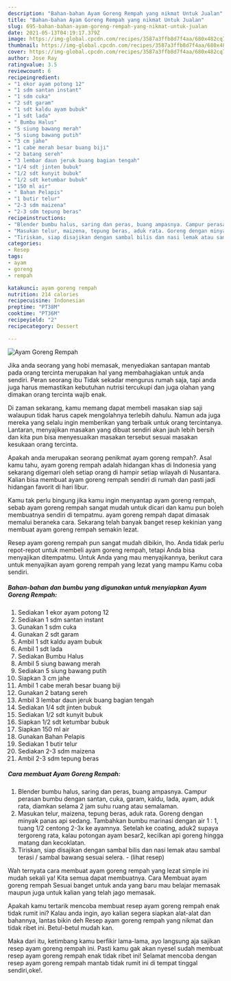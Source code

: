 ```yaml
---
description: "Bahan-bahan Ayam Goreng Rempah yang nikmat Untuk Jualan"
title: "Bahan-bahan Ayam Goreng Rempah yang nikmat Untuk Jualan"
slug: 695-bahan-bahan-ayam-goreng-rempah-yang-nikmat-untuk-jualan
date: 2021-05-13T04:19:17.379Z
image: https://img-global.cpcdn.com/recipes/3587a3ffb8d7f4aa/680x482cq70/ayam-goreng-rempah-foto-resep-utama.jpg
thumbnail: https://img-global.cpcdn.com/recipes/3587a3ffb8d7f4aa/680x482cq70/ayam-goreng-rempah-foto-resep-utama.jpg
cover: https://img-global.cpcdn.com/recipes/3587a3ffb8d7f4aa/680x482cq70/ayam-goreng-rempah-foto-resep-utama.jpg
author: Jose Ray
ratingvalue: 3.5
reviewcount: 6
recipeingredient:
- "1 ekor ayam potong 12"
- "1 sdm santan instant"
- "1 sdm cuka"
- "2 sdt garam"
- "1 sdt kaldu ayam bubuk"
- "1 sdt lada"
- " Bumbu Halus"
- "5 siung bawang merah"
- "5 siung bawang putih"
- "3 cm jahe"
- "1 cabe merah besar buang biji"
- "2 batang sereh"
- "3 lembar daun jeruk buang bagian tengah"
- "1/4 sdt jinten bubuk"
- "1/2 sdt kunyit bubuk"
- "1/2 sdt ketumbar bubuk"
- "150 ml air"
- " Bahan Pelapis"
- "1 butir telur"
- "2-3 sdm maizena"
- "2-3 sdm tepung beras"
recipeinstructions:
- "Blender bumbu halus, saring dan peras, buang ampasnya. Campur perasan bumbu dengan santan, cuka, garam, kaldu, lada, ayam, aduk rata, diamkan selama 2 jam suhu ruang atau semalaman."
- "Masukan telur, maizena, tepung beras, aduk rata. Goreng dengan minyak panas api sedang. Tambahkan bumbu marinasi dengan air 1 : 1, tuang 1/2 centong 2-3x ke ayamnya. Setelah ke coating, aduk2 supaya tergoreng rata, kalau potongan ayam besar2, kecilkan api goreng hingga matang dan kecoklatan."
- "Tiriskan, siap disajikan dengan sambal bilis dan nasi lemak atau sambal terasi / sambal bawang sesuai selera.           (lihat resep)"
categories:
- Resep
tags:
- ayam
- goreng
- rempah

katakunci: ayam goreng rempah 
nutrition: 214 calories
recipecuisine: Indonesian
preptime: "PT38M"
cooktime: "PT36M"
recipeyield: "2"
recipecategory: Dessert

---
```



![Ayam Goreng Rempah](https://img-global.cpcdn.com/recipes/3587a3ffb8d7f4aa/680x482cq70/ayam-goreng-rempah-foto-resep-utama.jpg)

Jika anda seorang yang hobi memasak, menyediakan santapan mantab pada orang tercinta merupakan hal yang membahagiakan untuk anda sendiri. Peran seorang ibu Tidak sekadar mengurus rumah saja, tapi anda juga harus memastikan kebutuhan nutrisi tercukupi dan juga olahan yang dimakan orang tercinta wajib enak.

Di zaman  sekarang, kamu memang dapat membeli masakan siap saji walaupun tidak harus capek mengolahnya terlebih dahulu. Namun ada juga mereka yang selalu ingin memberikan yang terbaik untuk orang tercintanya. Lantaran, menyajikan masakan yang dibuat sendiri akan jauh lebih bersih dan kita pun bisa menyesuaikan masakan tersebut sesuai masakan kesukaan orang tercinta. 



Apakah anda merupakan seorang penikmat ayam goreng rempah?. Asal kamu tahu, ayam goreng rempah adalah hidangan khas di Indonesia yang sekarang digemari oleh setiap orang di hampir setiap wilayah di Nusantara. Kalian bisa membuat ayam goreng rempah sendiri di rumah dan pasti jadi hidangan favorit di hari libur.

Kamu tak perlu bingung jika kamu ingin menyantap ayam goreng rempah, sebab ayam goreng rempah sangat mudah untuk dicari dan kamu pun boleh membuatnya sendiri di tempatmu. ayam goreng rempah dapat dimasak memalui beraneka cara. Sekarang telah banyak banget resep kekinian yang membuat ayam goreng rempah semakin lezat.

Resep ayam goreng rempah pun sangat mudah dibikin, lho. Anda tidak perlu repot-repot untuk membeli ayam goreng rempah, tetapi Anda bisa menyajikan ditempatmu. Untuk Anda yang mau menyajikannya, berikut cara untuk menyajikan ayam goreng rempah yang lezat yang mampu Kamu coba sendiri.

<!--inarticleads1-->

##### Bahan-bahan dan bumbu yang digunakan untuk menyiapkan Ayam Goreng Rempah:

1. Sediakan 1 ekor ayam potong 12
1. Sediakan 1 sdm santan instant
1. Gunakan 1 sdm cuka
1. Gunakan 2 sdt garam
1. Ambil 1 sdt kaldu ayam bubuk
1. Ambil 1 sdt lada
1. Sediakan  Bumbu Halus
1. Ambil 5 siung bawang merah
1. Sediakan 5 siung bawang putih
1. Siapkan 3 cm jahe
1. Ambil 1 cabe merah besar buang biji
1. Gunakan 2 batang sereh
1. Ambil 3 lembar daun jeruk buang bagian tengah
1. Sediakan 1/4 sdt jinten bubuk
1. Sediakan 1/2 sdt kunyit bubuk
1. Siapkan 1/2 sdt ketumbar bubuk
1. Siapkan 150 ml air
1. Gunakan  Bahan Pelapis
1. Sediakan 1 butir telur
1. Sediakan 2-3 sdm maizena
1. Ambil 2-3 sdm tepung beras




<!--inarticleads2-->

##### Cara membuat Ayam Goreng Rempah:

1. Blender bumbu halus, saring dan peras, buang ampasnya. Campur perasan bumbu dengan santan, cuka, garam, kaldu, lada, ayam, aduk rata, diamkan selama 2 jam suhu ruang atau semalaman.
1. Masukan telur, maizena, tepung beras, aduk rata. Goreng dengan minyak panas api sedang. Tambahkan bumbu marinasi dengan air 1 : 1, tuang 1/2 centong 2-3x ke ayamnya. Setelah ke coating, aduk2 supaya tergoreng rata, kalau potongan ayam besar2, kecilkan api goreng hingga matang dan kecoklatan.
1. Tiriskan, siap disajikan dengan sambal bilis dan nasi lemak atau sambal terasi / sambal bawang sesuai selera. -           (lihat resep)




Wah ternyata cara membuat ayam goreng rempah yang lezat simple ini mudah sekali ya! Kita semua dapat membuatnya. Cara Membuat ayam goreng rempah Sesuai banget untuk anda yang baru mau belajar memasak maupun juga untuk kalian yang telah jago memasak.

Apakah kamu tertarik mencoba membuat resep ayam goreng rempah enak tidak rumit ini? Kalau anda ingin, ayo kalian segera siapkan alat-alat dan bahannya, lantas bikin deh Resep ayam goreng rempah yang nikmat dan tidak ribet ini. Betul-betul mudah kan. 

Maka dari itu, ketimbang kamu berfikir lama-lama, ayo langsung aja sajikan resep ayam goreng rempah ini. Pasti kamu gak akan nyesel sudah membuat resep ayam goreng rempah enak tidak ribet ini! Selamat mencoba dengan resep ayam goreng rempah mantab tidak rumit ini di tempat tinggal sendiri,oke!.

